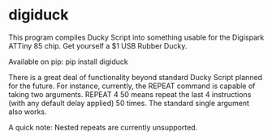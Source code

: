 # digiduck
This program compiles Ducky Script into something usable for the Digispark ATTiny 85 chip. Get yourself a $1 USB Rubber Ducky.

Available on pip: pip install digiduck

There is a great deal of functionality beyond standard Ducky Script planned for the future. For instance, currently, the REPEAT command is capable of taking two arguments.
REPEAT 4 50 means repeat the last 4 instructions (with any default delay applied) 50 times. The standard single argument also works.

A quick note: Nested repeats are currently unsupported.
